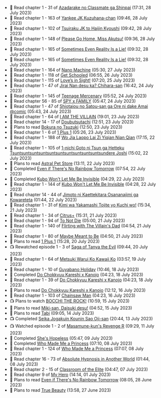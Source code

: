 <!-- ANILIST_ACTIVITY:start -->

-   📖 Read chapter 1 - 31 of [Azadarake no Classmate ga Shinpai](https://anilist.co/manga/166117) (17:31, 28 July 2023)
-   📖 Read chapter 1 - 163 of [Yankee JK Kuzuhana-chan](https://anilist.co/manga/116822) (09:46, 28 July 2023)
-   📖 Read chapter 1 - 102 of [Tsuiraku JK to Haijin Kyoushi](https://anilist.co/manga/99737) (09:42, 28 July 2023)
-   📖 Read chapter 1 - 148 of [Please Go Home, Miss Akutsu!](https://anilist.co/manga/113501) (09:36, 28 July 2023)
-   📖 Read chapter 1 - 165 of [Sometimes Even Reality Is a Lie!](https://anilist.co/manga/113076) (09:32, 28 July 2023)
-   📖 Read chapter 1 - 165 of [Sometimes Even Reality Is a Lie!](https://anilist.co/manga/113076) (09:32, 28 July 2023)
-   📖 Read chapter 1 - 164 of [Nano Machine](https://anilist.co/manga/120980) (05:30, 27 July 2023)
-   📖 Read chapter 1 - 118 of [Get Schooled](https://anilist.co/manga/128521) (06:55, 26 July 2023)
-   📖 Read chapter 1 - 115 of [Love’s in Sight!](https://anilist.co/manga/107445) (07:20, 25 July 2023)
-   📖 Read chapter 1 - 47 of [Jirai Nan desu ka? Chihara-san](https://anilist.co/manga/137714) (16:42, 24 July 2023)
-   📖 Read chapter 1 - 145 of [Teenage Mercenary](https://anilist.co/manga/126297) (05:52, 24 July 2023)
-   📖 Read chapter 56 - 85 of [SPY x FAMILY](https://anilist.co/manga/108556) (05:47, 24 July 2023)
-   📖 Read chapter 1 - 47 of [Shiotaiou no Satou-san ga Ore ni dake Amai @comic](https://anilist.co/manga/123130) (05:43, 24 July 2023)
-   📖 Read chapter 1 - 64 of [I AM THE VILLAIN](https://anilist.co/manga/145498) (19:01, 23 July 2023)
-   📖 Read chapter 14 - 17 of [Doubutsutachi](https://anilist.co/manga/101984) (12:51, 23 July 2023)
-   📖 Plans to read [Bokura no Tsuzuki](https://anilist.co/manga/121364) (12:50, 23 July 2023)
-   📖 Read chapter 1 - 6 of [1 Plus 1](https://anilist.co/manga/114592) (05:26, 23 July 2023)
-   📖 Read chapter 1 - 188 of [Wo Jia Laopo Lai Zi Yiqian Nian Qian](https://anilist.co/manga/146267) (17:15, 22 July 2023)
-   📖 Read chapter 1 - 105 of [1-nichi Goto ni Tsun ga Hetteku Tsuntsuntsuntsuntsuntsuntsuntsuntsuntsuntsundere Joshi](https://anilist.co/manga/152855) (15:02, 22 July 2023)
-   📖 Plans to read [Astral Pet Store](https://anilist.co/manga/160143) (13:11, 22 July 2023)
-   📖 Completed [Even if There's No Rainbow Tomorrow](https://anilist.co/manga/130983) (07:54, 22 July 2023)
-   📖 Completed [Kubo Won't Let Me Be Invisible](https://anilist.co/manga/112981) (04:29, 22 July 2023)
-   📖 Read chapter 1 - 144 of [Kubo Won't Let Me Be Invisible](https://anilist.co/manga/112981) (04:28, 22 July 2023)
-   📖 Read chapter 14 - 44 of [Jimoto ni Kaettekitara Osananajimi ga Kowareteta](https://anilist.co/manga/150890) (01:44, 22 July 2023)
-   📖 Read chapter 1 - 31 of [Kimi wa Yakamashi Tojite yo Kuchi wo!](https://anilist.co/manga/149337) (15:34, 21 July 2023)
-   📖 Read chapter 1 - 34 of [Citrus+](https://anilist.co/manga/103884) (15:31, 21 July 2023)
-   📖 Read chapter 1 - 94 of [To Not Die](https://anilist.co/manga/136099) (05:00, 21 July 2023)
-   📖 Read chapter 1 - 140 of [Flirting with The Villain's Dad](https://anilist.co/manga/117581) (04:54, 21 July 2023)
-   📖 Read chapter 1 - 80 of [Maybe Meant to Be](https://anilist.co/manga/146139) (04:50, 21 July 2023)
-   📖 Plans to read [1 Plus 1](https://anilist.co/manga/114592) (15:28, 20 July 2023)
-   📺 Rewatched episode 1 - 3 of [Saga of Tanya the Evil](https://anilist.co/anime/21613) (09:44, 20 July 2023)
-   📖 Read chapter 1 - 64 of [Metsuki Warui Ko Kawaii Ko](https://anilist.co/manga/143936) (03:57, 19 July 2023)
-   📖 Read chapter 1 - 10 of [Guyabano Holiday](https://anilist.co/manga/105580) (10:46, 18 July 2023)
-   📖 Completed [Do Chokkyuu Kareshi x Kanojo](https://anilist.co/manga/107485) (04:23, 18 July 2023)
-   📖 Read chapter 1 - 39 of [Do Chokkyuu Kareshi x Kanojo](https://anilist.co/manga/107485) (04:23, 18 July 2023)
-   📖 Plans to read [Do Chokkyuu Kareshi x Kanojo](https://anilist.co/manga/107485) (12:12, 16 July 2023)
-   📖 Read chapter 1 - 103 of [Chainsaw Man](https://anilist.co/manga/105778) (04:23, 16 July 2023)
-   📺 Plans to watch [BOCCHI THE ROCK!](https://anilist.co/anime/130003) (10:59, 15 July 2023)
-   📖 Plans to read [Miki-san, Daisuki desu!](https://anilist.co/manga/118993) (04:52, 15 July 2023)
-   📖 Plans to read [Tabi](https://anilist.co/manga/146235) (09:05, 14 July 2023)
-   📺 Completed [Seika Jogakuin Kounin Sao Oji-san](https://anilist.co/anime/147578) (20:44, 13 July 2023)
-   📺 Watched episode 1 - 2 of [Masamune-kun's Revenge R](https://anilist.co/anime/146953) (09:29, 11 July 2023)
-   📖 Completed [She's Hopeless](https://anilist.co/manga/126944) (05:47, 09 July 2023)
-   📖 Completed [Who Made Me a Princess](https://anilist.co/manga/107521) (07:10, 08 July 2023)
-   📖 Read chapter 1 - 124 of [Who Made Me a Princess](https://anilist.co/manga/107521) (07:07, 08 July 2023)
-   📖 Read chapter 16 - 73 of [Absolute Hypnosis in Another World](https://anilist.co/manga/145575) (01:44, 08 July 2023)
-   📖 Read chapter 2 - 15 of [Classroom of the Elite](https://anilist.co/manga/94970) (04:47, 07 July 2023)
-   📖 Read chapter 9 of [My Hero](https://anilist.co/manga/165423) (14:14, 01 July 2023)
-   📖 Plans to read [Even if There's No Rainbow Tomorrow](https://anilist.co/manga/130983) (08:05, 28 June 2023)
-   📖 Plans to read [True Beauty](https://anilist.co/manga/103995) (13:58, 27 June 2023)

<!-- ANILIST_ACTIVITY:end -->
